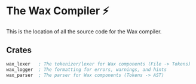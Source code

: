 # The Wax Compiler ⚡

This is the location of all the source code for the Wax compiler.

## Crates

```asm
wax_lexer   ; The tokenizer/lexer for Wax components (File -> Tokens)
wax_logger  ; The formatting for errors, warnings, and hints
wax_parser  ; The parser for Wax components (Tokens -> AST)
```
